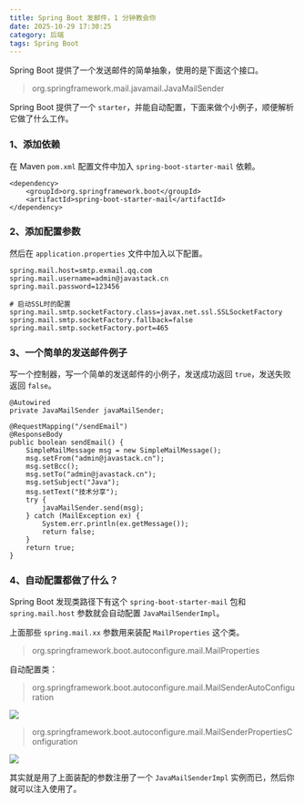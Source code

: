 ```yaml
---
title: Spring Boot 发邮件，1 分钟教会你
date: 2025-10-29 17:30:25
category: 后端
tags: Spring Boot
---
```


Spring Boot 提供了一个发送邮件的简单抽象，使用的是下面这个接口。

> org.springframework.mail.javamail.JavaMailSender

Spring Boot 提供了一个 `starter`，并能自动配置，下面来做个小例子，顺便解析它做了什么工作。


### 1、添加依赖

在 Maven `pom.xml` 配置文件中加入 `spring-boot-starter-mail` 依赖。

```
<dependency>
	<groupId>org.springframework.boot</groupId>
	<artifactId>spring-boot-starter-mail</artifactId>
</dependency>
```

### 2、添加配置参数

然后在 `application.properties` 文件中加入以下配置。

```
spring.mail.host=smtp.exmail.qq.com
spring.mail.username=admin@javastack.cn
spring.mail.password=123456

# 启动SSL时的配置
spring.mail.smtp.socketFactory.class=javax.net.ssl.SSLSocketFactory
spring.mail.smtp.socketFactory.fallback=false
spring.mail.smtp.socketFactory.port=465
```

### 3、一个简单的发送邮件例子

写一个控制器，写一个简单的发送邮件的小例子，发送成功返回 `true`，发送失败返回 `false`。

```
@Autowired
private JavaMailSender javaMailSender;

@RequestMapping("/sendEmail")
@ResponseBody
public boolean sendEmail() {
	SimpleMailMessage msg = new SimpleMailMessage();
	msg.setFrom("admin@javastack.cn");
	msg.setBcc();
	msg.setTo("admin@javastack.cn");
	msg.setSubject("Java");
	msg.setText("技术分享");
	try {
		javaMailSender.send(msg);
	} catch (MailException ex) {
		System.err.println(ex.getMessage());
		return false;
	}
	return true;
}
```

### 4、自动配置都做了什么？

Spring Boot 发现类路径下有这个 `spring-boot-starter-mail` 包和 `spring.mail.host` 参数就会自动配置 `JavaMailSenderImpl`。

上面那些 `spring.mail.xx` 参数用来装配 `MailProperties` 这个类。

> org.springframework.boot.autoconfigure.mail.MailProperties

自动配置类：

> org.springframework.boot.autoconfigure.mail.MailSenderAutoConfiguration

![](http://img.javastack.cn/18-8-27/70236436.jpg)

> org.springframework.boot.autoconfigure.mail.MailSenderPropertiesConfiguration

![](http://img.javastack.cn/18-8-27/56485452.jpg)

其实就是用了上面装配的参数注册了一个 `JavaMailSenderImpl` 实例而已，然后你就可以注入使用了。
